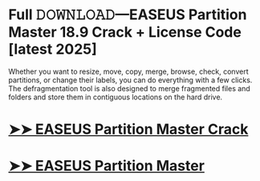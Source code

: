 # Full 𝙳𝙾𝚆𝙽𝙻𝙾𝙰𝙳—EASEUS Partition Master 18.9 Crack + License Code [latest 2025]

Whether you want to resize, move, copy, merge, browse, check, convert partitions, or change their labels, you can do everything with a few clicks. The defragmentation tool is also designed to merge fragmented files and folders and store them in contiguous locations on the hard drive.

# [➤➤ EASEUS Partition Master Crack](https://up-community.link/dl/)

# [➤➤ EASEUS Partition Master](https://up-community.link/dl/)
